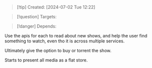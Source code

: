 
>[!tip] Created: [2024-07-02 Tue 12:22]

>[!question] Targets: 

>[!danger] Depends: 

Use the apis for each to read about new shows, and help the user find something to watch, even tho it is across multiple services.

Ultimately give the option to buy or torrent the show.

Starts to present all media as a flat store.
